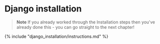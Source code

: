# Django installation

> **Note** If you already worked through the Installation steps then you've already done this - you can go straight to the next chapter!

{% include "django_installation/instructions.md" %}

